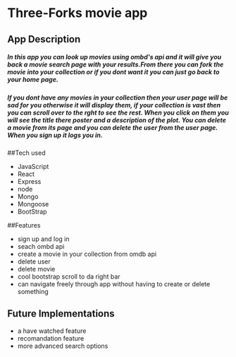 # Three-Forks movie app


## App Description
##### In this app you can look up movies using ombd's api and it will give you back a movie search page with your results.From there you can fork the movie into your collection or if you dont want it you can just go back to your home page.
##### If you dont have any movies in your collection then your user page will be sad for you otherwise it will display them, if your collection is vast then you can scroll over to the rght to see the rest. When you click on them you will see the title there poster and a description of the plot. You can delete a movie from its page and you can delete the user from the user page. When you sign up it logs you in. 

##Tech used
- JavaScript
- React
- Express
- node
- Mongo
- Mongoose
- BootStrap

##Features
- sign up and log in 
- seach ombd api
- create a movie in your collection from omdb api
- delete user
- delete movie
- cool bootstrap scroll to da right bar
- can navigate freely through app without having to create or delete something

## Future Implementations
- a have watched feature
- recomandation feature
- more advanced search options
